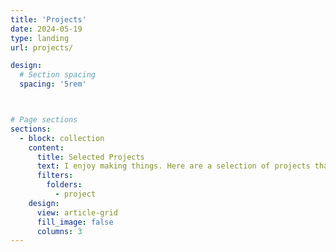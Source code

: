 ```yaml
---
title: 'Projects'
date: 2024-05-19
type: landing
url: projects/

design:
  # Section spacing
  spacing: '5rem'



# Page sections
sections:
  - block: collection
    content:
      title: Selected Projects
      text: I enjoy making things. Here are a selection of projects that I have worked on over the years.
      filters:
        folders:
          - project
    design:
      view: article-grid
      fill_image: false
      columns: 3
---
```

